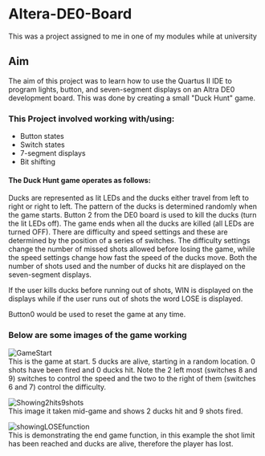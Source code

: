 # Altera-DE0-Board
This was a project assigned to me in one of my modules while at university

## Aim
The aim of this project was to learn how to use the Quartus II IDE to program lights, button, and seven-segment displays on an Altra DE0 development board. This was done by creating a small "Duck Hunt" game. 

### This Project involved working with/using:
* Button states
* Switch states
* 7-segment displays
* Bit shifting

#### The Duck Hunt game operates as follows:
Ducks  are  represented  as  lit  LEDs  and  the  ducks  either  travel  from  left  to  right  or right to left. The pattern of the ducks is determined randomly when the game starts. Button  2  from  the  DE0  board  is  used  to  kill  the  ducks  (turn  the  lit  LEDs  off).  The game ends when all the ducks are killed (all LEDs are turned OFF). There are difficulty and speed settings and these are determined by the position of a series of switches. The difficulty settings change the number of missed shots allowed before losing the game, while the speed settings change how fast the speed of the ducks move. Both the number of shots used and the number of ducks hit are displayed on the seven-segment displays.

If the user kills ducks before running out of shots, WIN is displayed on the displays while if the user runs out of shots the word LOSE is displayed.

Button0 would be used to reset the game at any time.

### Below are some images of the game working
![GameStart](https://user-images.githubusercontent.com/43787505/60716394-2e380c00-9f17-11e9-823c-1e17004f42bd.png)
<br>This is the game at start. 5 ducks are alive, starting in a random location. 0 shots have been fired and 0 ducks hit. Note the 2 left most (switches 8 and 9) switches to control the speed and the two to the right of them (switches 6 and 7) control the difficulty.</br> 

![Showing2hits9shots](https://user-images.githubusercontent.com/43787505/60716528-8bcc5880-9f17-11e9-8e96-637f89dadf6c.png)
<br>This image it taken mid-game and shows 2 ducks hit and 9 shots fired.</br>

![showingLOSEfunction](https://user-images.githubusercontent.com/43787505/60716819-3c3a5c80-9f18-11e9-8896-15e0ed5479a3.png)
<br>This is demonstrating the end game function, in this example the shot limit has been reached and ducks are alive, therefore the player has lost.</br>
